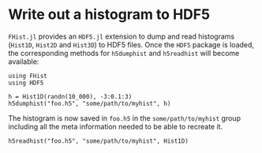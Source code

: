 # Write out a histogram to HDF5

`FHist.jl` provides an `HDF5.jl` extension to dump and read histograms
(`Hist1D`, `Hist2D` and `Hist3D`) to HDF5 files. Once the `HDF5` package is
loaded, the corresponding methods for `h5dumphist` and
`h5readhist` will become available:


```@example 1
using FHist
using HDF5

h = Hist1D(randn(10_000), -3:0.1:3)
h5dumphist("foo.h5", "some/path/to/myhist", h)
```

The histogram is now saved in `foo.h5` in the `some/path/to/myhist` group
including all the meta information needed to be able to recreate it.

```@example 1
h5readhist("foo.h5", "some/path/to/myhist", Hist1D)
```

